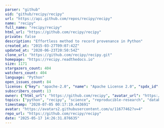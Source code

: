 ```yaml
---
parser: "github"
uid: "github/recipy/recipy"
url: "https://api.github.com/repos/recipy/recipy"
name: "recipy"
full_name: "recipy/recipy"
html_url: "https://github.com/recipy/recipy"
private: false
description: "Effortless method to record provenance in Python"
created_at: "2015-03-27T09:07:42Z"
updated_at: "2020-06-23T20:50:54Z"
clone_url: "https://github.com/recipy/recipy.git"
homepage: "https://recipy.readthedocs.io"
size: 1171
stargazers_count: 404
watchers_count: 404
language: "Python"
open_issues_count: 84
license: {"key": "apache-2.0", "name": "Apache License 2.0", "spdx_id": "Apache-2.0", "url": "https://api.github.com/licenses/apache-2.0", "node_id": "MDc6TGljZW5zZTI="}
subscribers_count: 13
owner: {"html_url": "https://github.com/recipy", "avatar_url": "https://avatars2.githubusercontent.com/u/11677462?v=4", "login": "recipy", "type": "Organization"}
topics: ["python", "recipy", "science", "reproducible-research", "database", "provenance"]
timestamp: "2020-07-05 00:17:19.443691"
avatar: "https://avatars2.githubusercontent.com/u/11677462?v=4"
repo_url: "https://github.com/recipy/recipy"
date: "2025-05-17 14:26:31.876635"
---
```

